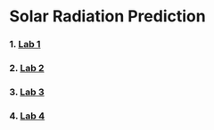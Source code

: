# Solar Radiation Prediction 

### 1. [Lab 1](https://rpubs.com/qwxd/739999)
### 2. [Lab 2](https://rpubs.com/qwxd/740097)
### 3. [Lab 3](https://rpubs.com/qwxd/753926)
### 4. [Lab 4](https://rpubs.com/qwxd/753983)
